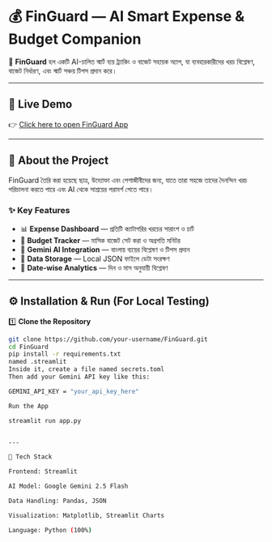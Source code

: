 # 💰 FinGuard — AI Smart Expense & Budget Companion

🚀 **FinGuard** হল একটি AI-চালিত স্মার্ট ব্যয় ট্র্যাকিং ও বাজেট সহায়ক অ্যাপ, যা ব্যবহারকারীদের খরচ বিশ্লেষণ, বাজেট নির্ধারণ, এবং স্মার্ট সঞ্চয় টিপস প্রদান করে।

---

## 🔗 Live Demo  
👉 [Click here to open FinGuard App](https://finguard-akgb9wdbsdjksbsekeslgc.streamlit.app/)

---

## 🧠 About the Project

FinGuard তৈরি করা হয়েছে ছাত্র, উদ্যোক্তা এবং পেশাজীবীদের জন্য, যাতে তারা সহজে তাদের দৈনন্দিন খরচ পরিচালনা করতে পারে এবং AI থেকে সাশ্রয়ের পরামর্শ পেতে পারে।

### ✨ Key Features

- 📊 **Expense Dashboard** — প্রতিটি ক্যাটাগরির খরচের সারাংশ ও চার্ট  
- 🎯 **Budget Tracker** — মাসিক বাজেট সেট করা ও অগ্রগতি মনিটর  
- 🤖 **Gemini AI Integration** — বাংলায় ব্যয়ের বিশ্লেষণ ও টিপস প্রদান  
- 💾 **Data Storage** — Local JSON ফাইলে ডেটা সংরক্ষণ  
- 📅 **Date-wise Analytics** — দিন ও মাস অনুযায়ী বিশ্লেষণ  

---

## ⚙️ Installation & Run (For Local Testing)

1️⃣ **Clone the Repository**
```bash
git clone https://github.com/your-username/FinGuard.git
cd FinGuard
pip install -r requirements.txt
named .streamlit
Inside it, create a file named secrets.toml
Then add your Gemini API key like this:

GEMINI_API_KEY = "your_api_key_here"

Run the App

streamlit run app.py


---

🧩 Tech Stack

Frontend: Streamlit

AI Model: Google Gemini 2.5 Flash

Data Handling: Pandas, JSON

Visualization: Matplotlib, Streamlit Charts

Language: Python (100%)

